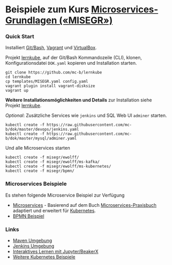 # Beispiele zum Kurs [Microservices-Grundlagen («MISEGR»)](https://www.digicomp.ch/weiterbildung/web-und-softwareentwicklungs-trainings/software-engineering/softwarearchitektur/microservices-grundlagen)

### Quick Start

Installiert [Git/Bash](https://git-scm.com/downloads), [Vagrant](https://www.vagrantup.com/) und [VirtualBox](https://www.virtualbox.org/).

Projekt [lernkube](https://github.com/mc-b/lernkube), auf der Git/Bash Kommandozeile (CLI), klonen, Konfigurationsdatei `DOK.yaml` kopieren und Installation starten. 

	git clone https://github.com/mc-b/lernkube
	cd lernkube
	cp templates/MISEGR.yaml config.yaml
	vagrant plugin install vagrant-disksize
	vagrant up

**Weitere Installationsmöglichkeiten und Details** zur Installation siehe Projekt [lernkube](https://github.com/mc-b/lernkube).

*Optional*: Zusätzliche Services wie `jenkins` und SQL Web UI `adminer` starten.

	kubectl create -f https://raw.githubusercontent.com/mc-b/dok/master/devops/jenkins.yaml
	kubectl create -f https://raw.githubusercontent.com/mc-b/dok/master/mysql/adminer.yaml
	
Und alle Microservices starten
	
	kubectl create -f misegr/ewolff/
	kubectl create -f misegr/ewolff/ms-kafka/
	kubectl create -f misegr/ewolff/ms-kubernetes/
	kubectl create -f misegr/bpmn/

### Microservices Beispiele

Es stehen folgende Microservice Beispiel zur Verfügung
* [Microservices](ewolff/) - Basierend auf dem Buch [Microservices-Praxisbuch](http://microservices-praxisbuch.de/rezepte.html) adaptiert und erweitert für [Kubernetes](https://kubernetes.io/).
* [BPMN Beispiel](bpmn/)

### Links

* [Maven Umgebung](https://github.com/mc-b/dok/tree/master/dockerindocker)
* [Jenkins Umgebung](https://github.com/mc-b/dok/tree/master/devops#jenkins-mit-blueocean)
* [Interaktives Lernen mit Jupyter/BeakerX](https://github.com/mc-b/dok/tree/master/jupyter)
* [Weitere Kubernetes Beispiele](https://github.com/mc-b/dok#weitere-beispiele)
